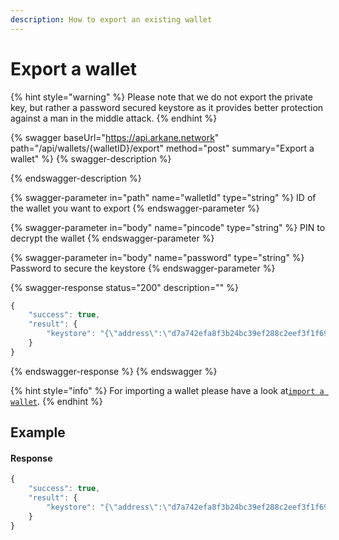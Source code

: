 ```yaml
---
description: How to export an existing wallet
---
```


# Export a wallet

{% hint style="warning" %}
Please note that we do not export the private key, but rather a password secured keystore as it provides better protection against a man in the middle attack.&#x20;
{% endhint %}

{% swagger baseUrl="https://api.arkane.network" path="/api/wallets/{walletID}/export" method="post" summary="Export a wallet" %}
{% swagger-description %}

{% endswagger-description %}

{% swagger-parameter in="path" name="walletId" type="string" %}
ID of the wallet you want to export
{% endswagger-parameter %}

{% swagger-parameter in="body" name="pincode" type="string" %}
PIN to decrypt the wallet 
{% endswagger-parameter %}

{% swagger-parameter in="body" name="password" type="string" %}
Password to secure the keystore
{% endswagger-parameter %}

{% swagger-response status="200" description="" %}
```javascript
{
    "success": true,
    "result": {
        "keystore": "{\"address\":\"d7a742efa8f3b24bc39ef288c2eef3f1f6956a60\",\"id\":\"0c52bfce-0b64-4871-b6ff-30ef377a8fdd\",\"version\":3,\"crypto\":{\"cipher\":\"aes-128-ctr\",\"ciphertext\":\"1c1542c31c1ac5cab30a87d84a4091b150c508110859a8105a99c4cfc20357d3\",\"cipherparams\":{\"iv\":\"99ecb2a2fd5e9f081f9efdb8002b7a09\"},\"kdf\":\"scrypt\",\"kdfparams\":{\"dklen\":32,\"n\":262144,\"p\":1,\"r\":8,\"salt\":\"3646bcc831f00926890e4801cd741514846249ed5b1c79a6d2476b5cf4f4848c\"},\"mac\":\"bbbc32f0ebc35818459da82382cd44c6c16021da9e9bb62c7fc749f042cb4764\"}}"
    }
}
```
{% endswagger-response %}
{% endswagger %}

{% hint style="info" %}
For importing a wallet please have a look at[`import a wallet`](import-a-wallet.md).
{% endhint %}

## Example

#### Response

```javascript
{
    "success": true,
    "result": {
        "keystore": "{\"address\":\"d7a742efa8f3b24bc39ef288c2eef3f1f6956a60\",\"id\":\"0c52bfce-0b64-4871-b6ff-30ef377a8fdd\",\"version\":3,\"crypto\":{\"cipher\":\"aes-128-ctr\",\"ciphertext\":\"1c1542c31c1ac5cab30a87d84a4091b150c508110859a8105a99c4cfc20357d3\",\"cipherparams\":{\"iv\":\"99ecb2a2fd5e9f081f9efdb8002b7a09\"},\"kdf\":\"scrypt\",\"kdfparams\":{\"dklen\":32,\"n\":262144,\"p\":1,\"r\":8,\"salt\":\"3646bcc831f00926890e4801cd741514846249ed5b1c79a6d2476b5cf4f4848c\"},\"mac\":\"bbbc32f0ebc35818459da82382cd44c6c16021da9e9bb62c7fc749f042cb4764\"}}"
    }
}
```

